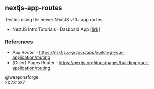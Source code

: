 ## nextjs-app-routes

Testing using the newer NextJS v13+ app routes.

- NextJS Intro Tutorials - Dasboard App [[link]](https://nextjs.org/learn/dashboard-app)

### References

- App Router - https://nextjs.org/docs/app/building-your-application/routing
- (Older) Pages Router - https://nextjs.org/docs/pages/building-your-application/routing


@weaponsforge<br>
20231027
